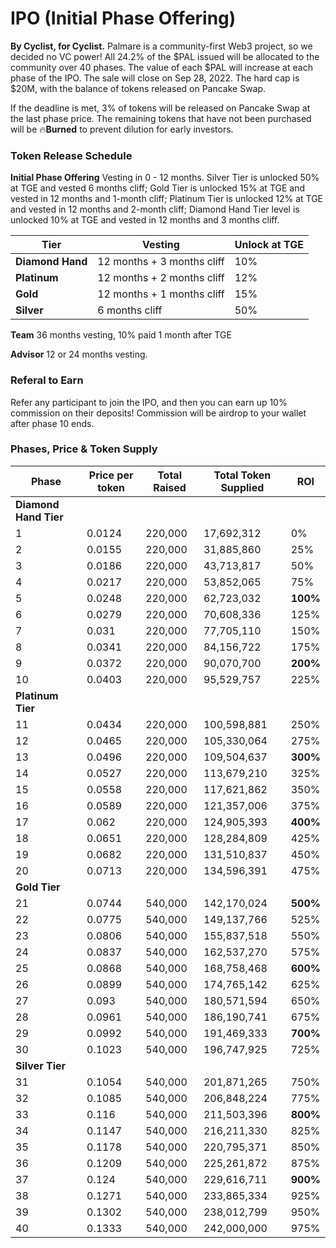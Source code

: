 # IPO (Initial Phase Offering)

**By Cyclist, for Cyclist.** Palmare is a community-first Web3 project, so we decided no VC power! All 24.2% of the $PAL issued will be allocated to the community over 40 phases. The value of each $PAL will increase at each phase of the IPO. The sale will close on Sep 28, 2022. The hard cap is $20M, with the balance of tokens released on Pancake Swap.&#x20;

If the deadline is met, 3% of tokens will be released on Pancake Swap at the last phase price. The remaining tokens that have not been purchased will be :fire:**Burned** to prevent dilution for early investors.



### **Token Release Schedule**

**Initial Phase Offering** Vesting in 0 - 12 months. Silver Tier is unlocked 50% at TGE and vested 6 months cliff; Gold Tier is unlocked 15% at TGE and vested in 12 months and 1-month cliff; Platinum Tier is unlocked 12% at TGE and vested in 12 months and 2-month cliff; Diamond Hand Tier level is unlocked 10% at TGE and vested in 12 months and 3 months cliff.

| Tier             | Vesting                    | Unlock at TGE |
| ---------------- | -------------------------- | ------------- |
| **Diamond Hand** | 12 months + 3 months cliff | 10%           |
| **Platinum**     | 12 months + 2 months cliff | 12%           |
| **Gold**         | 12 months + 1 months cliff | 15%           |
| **Silver**       | 6 months cliff             | 50%           |

**Team** 36 months vesting, 10% paid 1 month after TGE

**Advisor** 12 or 24 months vesting.

### &#x20;**Referal to Earn**&#x20;

Refer any participant to join the IPO, and then you can earn up 10% commission on their deposits! Commission will be airdrop to your wallet after phase 10 ends.&#x20;



### **Phases, Price & Token Supply**

| Phase                 | Price per token | Total Raised | Total Token Supplied | ROI      |
| --------------------- | --------------- | ------------ | -------------------- | -------- |
| **Diamond Hand Tier** |                 |              |                      |          |
| 1                     | 0.0124          | 220,000      | 17,692,312           | 0%       |
| 2                     | 0.0155          | 220,000      | 31,885,860           | 25%      |
| 3                     | 0.0186          | 220,000      | 43,713,817           | 50%      |
| 4                     | 0.0217          | 220,000      | 53,852,065           | 75%      |
| 5                     | 0.0248          | 220,000      | 62,723,032           | **100%** |
| 6                     | 0.0279          | 220,000      | 70,608,336           | 125%     |
| 7                     | 0.031           | 220,000      | 77,705,110           | 150%     |
| 8                     | 0.0341          | 220,000      | 84,156,722           | 175%     |
| 9                     | 0.0372          | 220,000      | 90,070,700           | **200%** |
| 10                    | 0.0403          | 220,000      | 95,529,757           | 225%     |
| **Platinum Tier**     |                 |              |                      |          |
| 11                    | 0.0434          | 220,000      | 100,598,881          | 250%     |
| 12                    | 0.0465          | 220,000      | 105,330,064          | 275%     |
| 13                    | 0.0496          | 220,000      | 109,504,637          | **300%** |
| 14                    | 0.0527          | 220,000      | 113,679,210          | 325%     |
| 15                    | 0.0558          | 220,000      | 117,621,862          | 350%     |
| 16                    | 0.0589          | 220,000      | 121,357,006          | 375%     |
| 17                    | 0.062           | 220,000      | 124,905,393          | **400%** |
| 18                    | 0.0651          | 220,000      | 128,284,809          | 425%     |
| 19                    | 0.0682          | 220,000      | 131,510,837          | 450%     |
| 20                    | 0.0713          | 220,000      | 134,596,391          | 475%     |
| **Gold Tier**         |                 |              |                      |          |
| 21                    | 0.0744          | 540,000      | 142,170,024          | **500%** |
| 22                    | 0.0775          | 540,000      | 149,137,766          | 525%     |
| 23                    | 0.0806          | 540,000      | 155,837,518          | 550%     |
| 24                    | 0.0837          | 540,000      | 162,537,270          | 575%     |
| 25                    | 0.0868          | 540,000      | 168,758,468          | **600%** |
| 26                    | 0.0899          | 540,000      | 174,765,142          | 625%     |
| 27                    | 0.093           | 540,000      | 180,571,594          | 650%     |
| 28                    | 0.0961          | 540,000      | 186,190,741          | 675%     |
| 29                    | 0.0992          | 540,000      | 191,469,333          | **700%** |
| 30                    | 0.1023          | 540,000      | 196,747,925          | 725%     |
| **Silver Tier**       |                 |              |                      |          |
| 31                    | 0.1054          | 540,000      | 201,871,265          | 750%     |
| 32                    | 0.1085          | 540,000      | 206,848,224          | 775%     |
| 33                    | 0.116           | 540,000      | 211,503,396          | **800%** |
| 34                    | 0.1147          | 540,000      | 216,211,330          | 825%     |
| 35                    | 0.1178          | 540,000      | 220,795,371          | 850%     |
| 36                    | 0.1209          | 540,000      | 225,261,872          | 875%     |
| 37                    | 0.124           | 540,000      | 229,616,711          | **900%** |
| 38                    | 0.1271          | 540,000      | 233,865,334          | 925%     |
| 39                    | 0.1302          | 540,000      | 238,012,799          | 950%     |
| 40                    | 0.1333          | 540,000      | 242,000,000          | 975%     |
